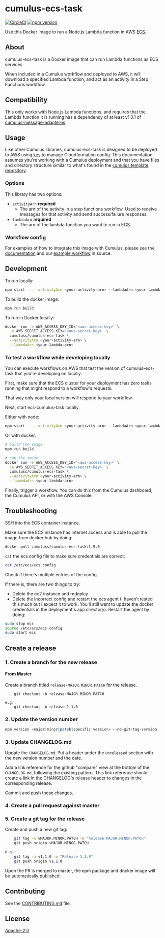 # cumulus-ecs-task

[![CircleCI](https://circleci.com/gh/nasa/cumulus-ecs-task.svg?style=svg)](https://circleci.com/gh/nasa/cumulus-ecs-task)
[![npm version](https://badge.fury.io/js/%40cumulus%2Fcumulus-ecs-task.svg)](https://badge.fury.io/js/%40cumulus%2Fcumulus-ecs-task)

Use this Docker image to run a Node.js Lambda function in AWS
[ECS](https://aws.amazon.com/ecs/).

## About

cumulus-ecs-task is a Docker image that can run Lambda functions as ECS
services.

When included in a Cumulus workflow and deployed to AWS, it will download a
specified Lambda function, and act as an activity in a Step Functions workflow.

## Compatibility

This only works with Node.js Lambda functions, and requires that the Lambda
function it is running has a dependency of at least v1.0.1 of
[cumulus-message-adapter-js](https://github.com/cumulus-nasa/cumulus-message-adapter-js).

## Usage

Like other Cumulus libraries, cumulus-ecs-task is designed to be deployed to AWS
using [kes](https://github.com/developmentseed/kes) to manage Cloudformation
config. This documentation assumes you're working with a Cumulus deployment and
that you have files and directory structure similar to what's found in the
[cumulus template repository](https://github.com/cumulus-nasa/template-deploy).

### Options

This library has two options:

- `activityArn` **required**
  - The arn of the activity in a step functions workflow. Used to receive
    messages for that activity and send success/failure responses.
- `lambdaArn` **required**
  - The arn of the lambda function you want to run in ECS.

### Workflow config

For examples of how to integrate this image with Cumulus, please see the
[documentation](https://nasa.github.io/cumulus/docs/workflows/developing-workflow-tasks#ecs-activities)
and our
[example workflow](https://github.com/nasa/cumulus/blob/master/example/cumulus-tf/ecs_hello_world_workflow.tf)
in source.

## Development

To run locally:

```bash
npm start -- --activityArn <your-activity-arn> --lambdaArn <your-lambda-arn>
```

To build the docker image:

```bash
npm run build
```

To run in Docker locally:

```bash
docker run -e AWS_ACCESS_KEY_ID='<aws-access-key>' \
  -e AWS_SECRET_ACCESS_KEY='<aws-secret-key>' \
  cumuluss/cumulus-ecs-task \
  --activityArn <your-activity-arn> \
  --lambdaArn <your-lambda-arn>
```

### To test a workflow while developing locally

You can execute workflows on AWS that test the version of cumulus-ecs-task that
you're developing on locally.

First, make sure that the ECS cluster for your deployment has zero tasks running
that might respond to a workflow's requests.

That way only your local version will respond to your workflow.

Next, start ecs-cumulus-task locally.

Either with node:

```bash
npm start -- --activityArn <your-activity-arn> --lambdaArn <your-lambda-arn>
```

Or with docker:

```bash
# build the image
npm run build

# run the image
docker run -e AWS_ACCESS_KEY_ID='<aws-access-key>' \
  -e AWS_SECRET_ACCESS_KEY='<aws-secret-key>' \
  cumuluss/cumulus-ecs-task \
  --activityArn <your-activity-arn> \
  --lambdaArn <your-lambda-arn>
```

Finally, trigger a workflow. You can do this from the Cumulus dashboard, the
Cumulus API, or with the AWS Console.

## Troubleshooting

SSH into the ECS container instance.

Make sure the EC2 instance has internet access and is able to pull the image
from docker hub by doing:

```bash
docker pull cumuluss/cumulus-ecs-task:1.9.0
```

`cat` the ecs config file to make sure credentials are correct:

```bash
cat /etc/ecs/ecs.config
```

Check if there's multiple entries of the config.

If there is, there are two things to try:

- Delete the ec2 instance and redeploy
- Delete the incorrect config and restart the ecs agent (I haven't tested this
  much but I expect it to work. You'll still want to update the docker
  credentials in the deployment's app directory). Restart the agent by doing:

```bash
sudo stop ecs
source /etc/ecs/ecs.config
sudo start ecs
```

## Create a release

### 1. Create a branch for the new release

#### From Master

Create a branch titled `release-MAJOR.MINOR.PATCH` for the release.

```shell
    git checkout -b release-MAJOR.MINOR.PATCH

e.g.:
    git checkout -b release-1.1.0
```

### 2. Update the version number

```bash
npm version <major|minor|patch|specific version> --no-git-tag-version
```

### 3. Update CHANGELOG.md

Update the `CHANGELOG.md`. Put a header under the `Unreleased` section with the new version number and the date.

Add a link reference for the github "compare" view at the bottom of the `CHANGELOG.md`, following the existing pattern.
This link reference should create a link in the CHANGELOG's release header to changes in the corresponding release.

Commit and push these changes.

### 4. Create a pull request against master

### 5. Create a git tag for the release

Create and push a new git tag:

```bash
    git tag -a vMAJOR.MINOR.PATCH -m "Release MAJOR.MINOR.PATCH"
    git push origin vMAJOR.MINOR.PATCH

e.g.:
    git tag -a v1.1.0 -m "Release 1.1.0"
    git push origin v1.1.0
```

Upon the PR is merged to master, the npm package and docker image will be automatically published.

## Contributing

See the [CONTRIBUTING.md](CONTRIBUTING.md) file.

## License

[Apache-2.0](LICENSE)
